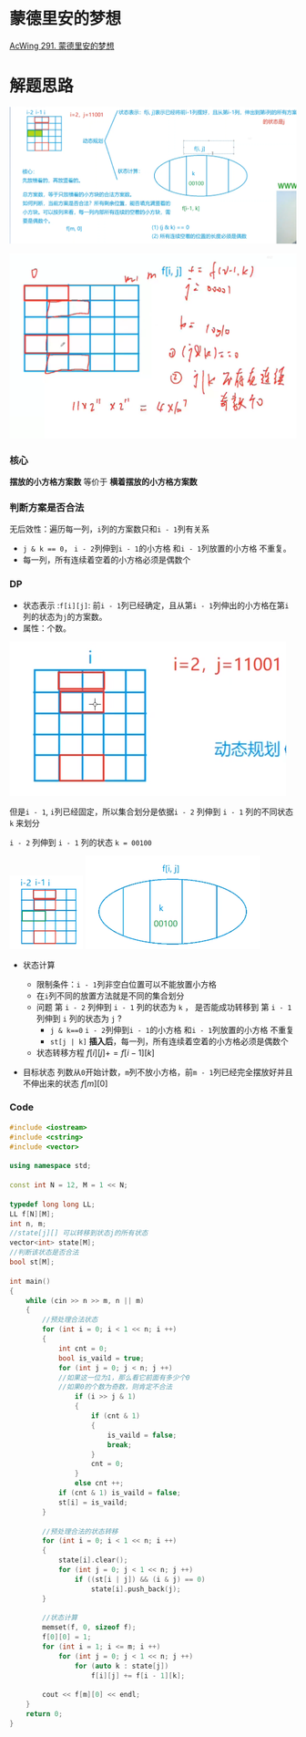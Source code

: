 # 蒙德里安的梦想
[AcWing 291. 蒙德里安的梦想](https://www.acwing.com/problem/content/293/)

# 解题思路

![](media/16622702442684.png)

![](media/16622707317814.png)

### 核心
**摆放的小方格方案数** 等价于 **横着摆放的小方格方案数**

### 判断方案是否合法
无后效性：遍历每一列，`i`列的方案数只和`i - 1`列有关系
- `j & k == 0`， `i - 2`列伸到`i - 1`的小方格 和`i - 1`列放置的小方格 不重复。
- 每一列，所有连续着空着的小方格必须是偶数个

### DP
- 状态表示 :`f[i][j]`: 前`i - 1`列已经确定，且从第`i - 1`列伸出的小方格在第`i`列的状态为`j`的方案数。
- 属性：个数。

![](media/16622709839807.png)

但是`i - 1`, `i`列已经固定，所以集合划分是依据`i - 2` 列伸到 `i - 1` 列的不同状态 `k` 来划分

`i - 2` 列伸到 `i - 1` 列的状态 `k = 00100`

![](media/16622711097820.png)
![](media/16622711133751.png)

- 状态计算
  - 限制条件：`i - 1`列非空白位置可以不能放置小方格
  - 在`i`列不同的放置方法就是不同的集合划分
  - 问题
    第 `i - 2` 列伸到 `i - 1` 列的状态为 `k` ， 是否能成功转移到 第 `i - 1` 列伸到 `i` 列的状态为 `j` ?
    - `j & k==0`
      `i - 2`列伸到`i - 1`的小方格 和`i - 1`列放置的小方格 不重复
    - `st[j | k]`
      **插入后**，每一列，所有连续着空着的小方格必须是偶数个
  - 状态转移方程
    $f[i][j] += f[i - 1][k]$

- 目标状态
  列数从`0`开始计数，`m`列不放小方格，前`m - 1`列已经完全摆放好并且不伸出来的状态
  $f[m][0]$

### Code
```cpp
#include <iostream>
#include <cstring>
#include <vector>

using namespace std;

const int N = 12, M = 1 << N;

typedef long long LL;
LL f[N][M];
int n, m;
//state[j][] 可以转移到状态j的所有状态 
vector<int> state[M];
//判断该状态是否合法
bool st[M];

int main()
{
    while (cin >> n >> m, n || m)
    {
        //预处理合法状态
        for (int i = 0; i < 1 << n; i ++)
        {
            int cnt = 0;
            bool is_vaild = true;
            for (int j = 0; j < n; j ++)
            //如果这一位为1，那么看它前面有多少个0
            //如果0的个数为奇数，则肯定不合法
                if (i >> j & 1)
                {
                    if (cnt & 1)
                    {
                        is_vaild = false;
                        break;
                    }
                    cnt = 0;
                }
                else cnt ++;
            if (cnt & 1) is_vaild = false;
            st[i] = is_vaild;
        }
        
        //预处理合法的状态转移
        for (int i = 0; i < 1 << n; i ++)
        {
            state[i].clear();
            for (int j = 0; j < 1 << n; j ++)
                if ((st[i | j]) && (i & j) == 0)
                    state[i].push_back(j);
        }
        
        //状态计算
        memset(f, 0, sizeof f);
        f[0][0] = 1;
        for (int i = 1; i <= m; i ++)
            for (int j = 0; j < 1 << n; j ++)
                for (auto k : state[j])
                    f[i][j] += f[i - 1][k];
        
        cout << f[m][0] << endl;
    }
    return 0;
}
```
